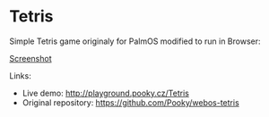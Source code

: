 # Tetris

Simple Tetris game originaly for PalmOS modified to run  in Browser:

[Screenshot](https://github.com/Pooky/Tetris/blob/master/screenshot.png)

Links: 
* Live demo: http://playground.pooky.cz/Tetris
* Original repository: https://github.com/Pooky/webos-tetris

